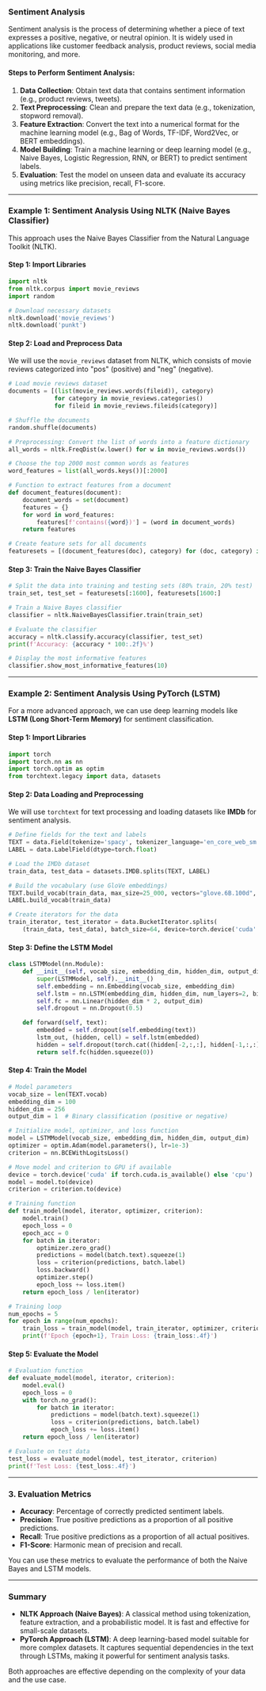 ### Sentiment Analysis

Sentiment analysis is the process of determining whether a piece of text expresses a positive, negative, or neutral opinion. It is widely used in applications like customer feedback analysis, product reviews, social media monitoring, and more.

#### **Steps to Perform Sentiment Analysis:**

1. **Data Collection**: Obtain text data that contains sentiment information (e.g., product reviews, tweets).
2. **Text Preprocessing**: Clean and prepare the text data (e.g., tokenization, stopword removal).
3. **Feature Extraction**: Convert the text into a numerical format for the machine learning model (e.g., Bag of Words, TF-IDF, Word2Vec, or BERT embeddings).
4. **Model Building**: Train a machine learning or deep learning model (e.g., Naive Bayes, Logistic Regression, RNN, or BERT) to predict sentiment labels.
5. **Evaluation**: Test the model on unseen data and evaluate its accuracy using metrics like precision, recall, F1-score.

---

### Example 1: **Sentiment Analysis Using NLTK (Naive Bayes Classifier)**

This approach uses the Naive Bayes Classifier from the Natural Language Toolkit (NLTK).

#### **Step 1: Import Libraries**

```python
import nltk
from nltk.corpus import movie_reviews
import random

# Download necessary datasets
nltk.download('movie_reviews')
nltk.download('punkt')
```

#### **Step 2: Load and Preprocess Data**
We will use the `movie_reviews` dataset from NLTK, which consists of movie reviews categorized into "pos" (positive) and "neg" (negative).

```python
# Load movie reviews dataset
documents = [(list(movie_reviews.words(fileid)), category)
             for category in movie_reviews.categories()
             for fileid in movie_reviews.fileids(category)]

# Shuffle the documents
random.shuffle(documents)

# Preprocessing: Convert the list of words into a feature dictionary
all_words = nltk.FreqDist(w.lower() for w in movie_reviews.words())

# Choose the top 2000 most common words as features
word_features = list(all_words.keys())[:2000]

# Function to extract features from a document
def document_features(document):
    document_words = set(document)
    features = {}
    for word in word_features:
        features[f'contains({word})'] = (word in document_words)
    return features

# Create feature sets for all documents
featuresets = [(document_features(doc), category) for (doc, category) in documents]
```

#### **Step 3: Train the Naive Bayes Classifier**

```python
# Split the data into training and testing sets (80% train, 20% test)
train_set, test_set = featuresets[:1600], featuresets[1600:]

# Train a Naive Bayes classifier
classifier = nltk.NaiveBayesClassifier.train(train_set)

# Evaluate the classifier
accuracy = nltk.classify.accuracy(classifier, test_set)
print(f'Accuracy: {accuracy * 100:.2f}%')

# Display the most informative features
classifier.show_most_informative_features(10)
```

---

### Example 2: **Sentiment Analysis Using PyTorch (LSTM)**

For a more advanced approach, we can use deep learning models like **LSTM (Long Short-Term Memory)** for sentiment classification.

#### **Step 1: Import Libraries**

```python
import torch
import torch.nn as nn
import torch.optim as optim
from torchtext.legacy import data, datasets
```

#### **Step 2: Data Loading and Preprocessing**

We will use `torchtext` for text processing and loading datasets like **IMDb** for sentiment analysis.

```python
# Define fields for the text and labels
TEXT = data.Field(tokenize='spacy', tokenizer_language='en_core_web_sm')
LABEL = data.LabelField(dtype=torch.float)

# Load the IMDb dataset
train_data, test_data = datasets.IMDB.splits(TEXT, LABEL)

# Build the vocabulary (use GloVe embeddings)
TEXT.build_vocab(train_data, max_size=25_000, vectors="glove.6B.100d", unk_init=torch.Tensor.normal_)
LABEL.build_vocab(train_data)

# Create iterators for the data
train_iterator, test_iterator = data.BucketIterator.splits(
    (train_data, test_data), batch_size=64, device=torch.device('cuda' if torch.cuda.is_available() else 'cpu'))
```

#### **Step 3: Define the LSTM Model**

```python
class LSTMModel(nn.Module):
    def __init__(self, vocab_size, embedding_dim, hidden_dim, output_dim):
        super(LSTMModel, self).__init__()
        self.embedding = nn.Embedding(vocab_size, embedding_dim)
        self.lstm = nn.LSTM(embedding_dim, hidden_dim, num_layers=2, bidirectional=True, dropout=0.5)
        self.fc = nn.Linear(hidden_dim * 2, output_dim)
        self.dropout = nn.Dropout(0.5)

    def forward(self, text):
        embedded = self.dropout(self.embedding(text))
        lstm_out, (hidden, cell) = self.lstm(embedded)
        hidden = self.dropout(torch.cat((hidden[-2,:,:], hidden[-1,:,:]), dim=1))
        return self.fc(hidden.squeeze(0))
```

#### **Step 4: Train the Model**

```python
# Model parameters
vocab_size = len(TEXT.vocab)
embedding_dim = 100
hidden_dim = 256
output_dim = 1  # Binary classification (positive or negative)

# Initialize model, optimizer, and loss function
model = LSTMModel(vocab_size, embedding_dim, hidden_dim, output_dim)
optimizer = optim.Adam(model.parameters(), lr=1e-3)
criterion = nn.BCEWithLogitsLoss()

# Move model and criterion to GPU if available
device = torch.device('cuda' if torch.cuda.is_available() else 'cpu')
model = model.to(device)
criterion = criterion.to(device)

# Training function
def train_model(model, iterator, optimizer, criterion):
    model.train()
    epoch_loss = 0
    epoch_acc = 0
    for batch in iterator:
        optimizer.zero_grad()
        predictions = model(batch.text).squeeze(1)
        loss = criterion(predictions, batch.label)
        loss.backward()
        optimizer.step()
        epoch_loss += loss.item()
    return epoch_loss / len(iterator)

# Training loop
num_epochs = 5
for epoch in range(num_epochs):
    train_loss = train_model(model, train_iterator, optimizer, criterion)
    print(f'Epoch {epoch+1}, Train Loss: {train_loss:.4f}')
```

#### **Step 5: Evaluate the Model**

```python
# Evaluation function
def evaluate_model(model, iterator, criterion):
    model.eval()
    epoch_loss = 0
    with torch.no_grad():
        for batch in iterator:
            predictions = model(batch.text).squeeze(1)
            loss = criterion(predictions, batch.label)
            epoch_loss += loss.item()
    return epoch_loss / len(iterator)

# Evaluate on test data
test_loss = evaluate_model(model, test_iterator, criterion)
print(f'Test Loss: {test_loss:.4f}')
```

---

### 3. **Evaluation Metrics**

- **Accuracy**: Percentage of correctly predicted sentiment labels.
- **Precision**: True positive predictions as a proportion of all positive predictions.
- **Recall**: True positive predictions as a proportion of all actual positives.
- **F1-Score**: Harmonic mean of precision and recall.

You can use these metrics to evaluate the performance of both the Naive Bayes and LSTM models.

---

### Summary

- **NLTK Approach (Naive Bayes)**: A classical method using tokenization, feature extraction, and a probabilistic model. It is fast and effective for small-scale datasets.
- **PyTorch Approach (LSTM)**: A deep learning-based model suitable for more complex datasets. It captures sequential dependencies in the text through LSTMs, making it powerful for sentiment analysis tasks.

Both approaches are effective depending on the complexity of your data and the use case.